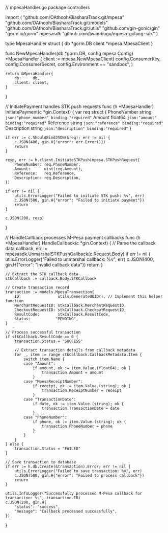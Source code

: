 // mpesaHandler.go
package controllers

import (
	"github.com/OAthooh/BiasharaTrack.git/mpesa"
	"github.com/OAthooh/BiasharaTrack.git/models"
	"github.com/OAthooh/BiasharaTrack.git/utils"
	"github.com/gin-gonic/gin"
	"gorm.io/gorm"
	mpesasdk "github.com/jwambugu/mpesa-golang-sdk"
)

type MpesaHandler struct {
	db     *gorm.DB
	client *mpesa.MpesaClient
}

func NewMpesaHandler(db *gorm.DB, config mpesa.Config) *MpesaHandler {
	client := mpesa.NewMpesaClient(
		config.ConsumerKey,
		config.ConsumerSecret,
		config.Environment == "sandbox",
	)
	
	return &MpesaHandler{
		db:     db,
		client: client,
	}
}

// InitiatePayment handles STK push requests
func (h *MpesaHandler) InitiatePayment(c *gin.Context) {
	var req struct {
		PhoneNumber string  `json:"phone_number" binding:"required"`
		Amount      float64 `json:"amount" binding:"required"`
		Reference   string  `json:"reference" binding:"required"`
		Description string  `json:"description" binding:"required"`
	}

	if err := c.ShouldBindJSON(&req); err != nil {
		c.JSON(400, gin.H{"error": err.Error()})
		return
	}

	resp, err := h.client.InitiateSTKPush(mpesa.STKPushRequest{
		PhoneNumber: req.PhoneNumber,
		Amount:      uint(req.Amount),
		Reference:   req.Reference,
		Description: req.Description,
	})

	if err != nil {
		utils.ErrorLogger("Failed to initiate STK push: %v", err)
		c.JSON(500, gin.H{"error": "Failed to initiate payment"})
		return
	}

	c.JSON(200, resp)
}

// HandleCallback processes M-Pesa payment callbacks
func (h *MpesaHandler) HandleCallback(c *gin.Context) {
	// Parse the callback data
	callback, err := mpesasdk.UnmarshalSTKPushCallback(c.Request.Body)
	if err != nil {
		utils.ErrorLogger("Failed to unmarshal callback: %v", err)
		c.JSON(400, gin.H{"error": "Invalid callback data"})
		return
	}

	// Extract the STK callback data
	stkCallback := callback.Body.STKCallback

	// Create transaction record
	transaction := models.MpesaTransaction{
		ID:                utils.GenerateUUID(), // Implement this helper function
		MerchantRequestID: stkCallback.MerchantRequestID,
		CheckoutRequestID: stkCallback.CheckoutRequestID,
		ResultCode:        stkCallback.ResultCode,
		Status:           "PENDING",
	}

	// Process successful transaction
	if stkCallback.ResultCode == 0 {
		transaction.Status = "SUCCESS"
		
		// Extract transaction details from callback metadata
		for _, item := range stkCallback.CallbackMetadata.Item {
			switch item.Name {
			case "Amount":
				if amount, ok := item.Value.(float64); ok {
					transaction.Amount = amount
				}
			case "MpesaReceiptNumber":
				if receipt, ok := item.Value.(string); ok {
					transaction.ReceiptNumber = receipt
				}
			case "TransactionDate":
				if date, ok := item.Value.(string); ok {
					transaction.TransactionDate = date
				}
			case "PhoneNumber":
				if phone, ok := item.Value.(string); ok {
					transaction.PhoneNumber = phone
				}
			}
		}
	} else {
		transaction.Status = "FAILED"
	}

	// Save transaction to database
	if err := h.db.Create(&transaction).Error; err != nil {
		utils.ErrorLogger("Failed to save transaction: %v", err)
		c.JSON(500, gin.H{"error": "Failed to process callback"})
		return
	}

	utils.InfoLogger("Successfully processed M-Pesa callback for transaction: %s", transaction.ID)
	c.JSON(200, gin.H{
		"status": "success",
		"message": "Callback processed successfully",
	})
} 

